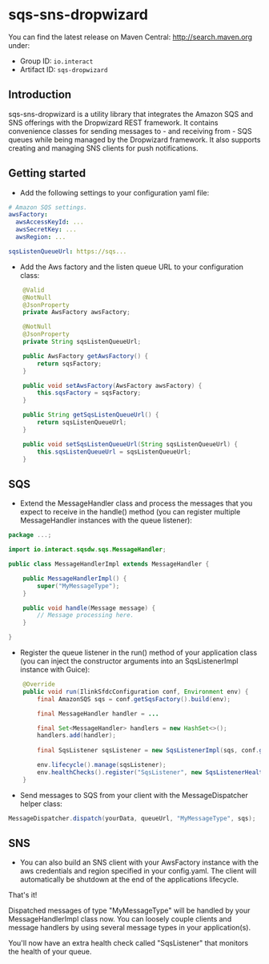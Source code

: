 # sqs-sns-dropwizard
You can find the latest release on Maven Central: <http://search.maven.org> under:
- Group ID: ``io.interact``
- Artifact ID: ``sqs-dropwizard``

## Introduction

sqs-sns-dropwizard is a utility library that integrates the Amazon SQS and SNS offerings with the Dropwizard REST framework.
It contains convenience classes for sending messages to - and receiving from - SQS queues while being managed
by the Dropwizard framework. It also supports creating and managing SNS clients for push notifications.

## Getting started
- Add the following settings to your configuration yaml file:

````yaml
# Amazon SQS settings.
awsFactory:
  awsAccessKeyId: ...
  awsSecretKey: ...
  awsRegion: ...

sqsListenQueueUrl: https://sqs...
````

- Add the Aws factory and the listen queue URL to your configuration class:

````java
    @Valid
    @NotNull
    @JsonProperty
    private AwsFactory awsFactory;

    @NotNull
    @JsonProperty
    private String sqsListenQueueUrl;

    public AwsFactory getAwsFactory() {
        return sqsFactory;
    }

    public void setAwsFactory(AwsFactory awsFactory) {
        this.sqsFactory = sqsFactory;
    }

    public String getSqsListenQueueUrl() {
        return sqsListenQueueUrl;
    }

    public void setSqsListenQueueUrl(String sqsListenQueueUrl) {
        this.sqsListenQueueUrl = sqsListenQueueUrl;
    }
````

## SQS

- Extend the MessageHandler class and process the messages that you expect to receive in the handle() method
(you can register multiple MessageHandler instances with the queue listener):

````java
package ...;

import io.interact.sqsdw.sqs.MessageHandler;

public class MessageHandlerImpl extends MessageHandler {

	public MessageHandlerImpl() {
        super("MyMessageType");
    }

    public void handle(Message message) {
		// Message processing here.
    }

}
````

- Register the queue listener in the run() method of your application class
(you can inject the constructor arguments into an SqsListenerImpl instance with Guice):

````java
    @Override
    public void run(IlinkSfdcConfiguration conf, Environment env) {
        final AmazonSQS sqs = conf.getSqsFactory().build(env);

        final MessageHandler handler = ...

        final Set<MessageHandler> handlers = new HashSet<>();
        handlers.add(handler);
        
        final SqsListener sqsListener = new SqsListenerImpl(sqs, conf.getSqsListenQueueUrl(), handlers);

        env.lifecycle().manage(sqsListener);
        env.healthChecks().register("SqsListener", new SqsListenerHealthCheck(sqsListener));
    }
````

- Send messages to SQS from your client with the MessageDispatcher helper class:
````java
MessageDispatcher.dispatch(yourData, queueUrl, "MyMessageType", sqs);
````

## SNS

- You can also build an SNS client with your AwsFactory instance with the aws credentials and region specified in your config.yaml. The client will automatically be shutdown at the end of the applications lifecycle.

That's it!

Dispatched messages of type "MyMessageType" will be handled by your MessageHandlerImpl class now.
You can loosely couple clients and message handlers by using several message types in your application(s).

You'll now have an extra health check called "SqsListener" that monitors the health of your queue.
